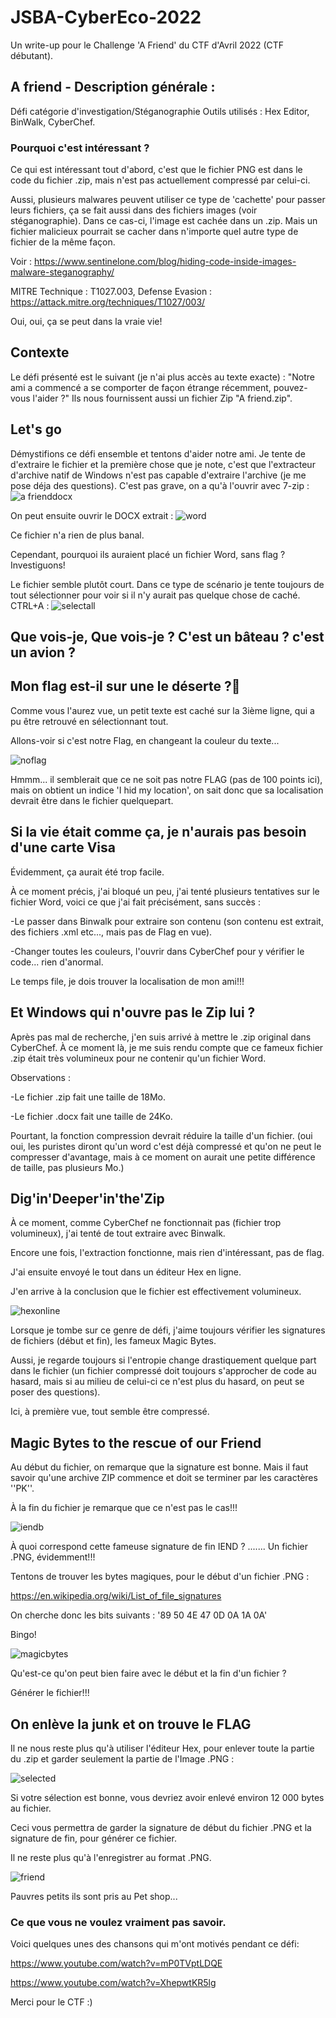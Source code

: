 # JSBA-CyberEco-2022
Un write-up pour le Challenge 'A Friend' du CTF d'Avril 2022 (CTF débutant).

## A friend - Description générale :
Défi catégorie d'investigation/Stéganographie
Outils utilisés : Hex Editor, BinWalk, CyberChef.

### Pourquoi c'est intéressant ?
Ce qui est intéressant tout d'abord, c'est que le fichier PNG est dans le code du fichier .zip, mais n'est pas actuellement compressé par celui-ci.

Aussi, plusieurs malwares peuvent utiliser ce type de 'cachette' pour passer leurs fichiers, ça se fait aussi dans des fichiers images (voir stéganographie).
Dans ce cas-ci, l'image est cachée dans un .zip. Mais un fichier malicieux pourrait se cacher dans n'importe quel autre type de fichier de la même façon.

Voir : https://www.sentinelone.com/blog/hiding-code-inside-images-malware-steganography/

MITRE Technique : T1027.003, Defense Evasion : https://attack.mitre.org/techniques/T1027/003/

Oui, oui, ça se peut dans la vraie vie!

## Contexte
Le défi présenté est le suivant (je n'ai plus accès au texte exacte) : "Notre ami a commencé a se comporter de façon étrange récemment, pouvez-vous l'aider ?"
Ils nous fournissent aussi un fichier Zip "A friend.zip".

## Let's go

Démystifions ce défi ensemble et tentons d'aider notre ami.
Je tente de d'extraire le fichier et la première chose que je note, c'est que l'extracteur d'archive natif de Windows n'est pas capable d'extraire l'archive (je me pose déja des questions).
C'est pas grave, on a qu'à l'ouvrir avec 7-zip :
![a frienddocx](https://user-images.githubusercontent.com/16509773/161454808-c3b95a19-e2d8-4f97-b61e-3912daff99af.jpg)

On peut ensuite ouvrir le DOCX extrait : 
![word](https://user-images.githubusercontent.com/16509773/161454943-5c069d2c-64d2-4333-8e4e-10be53d3c7fc.jpg)

Ce fichier n'a rien de plus banal. 

Cependant, pourquoi ils auraient placé un fichier Word, sans flag ? Investiguons!


Le fichier semble plutôt court. Dans ce type de scénario je tente toujours de tout sélectionner pour voir si il n'y aurait pas quelque chose de caché.
CTRL+A :
![selectall](https://user-images.githubusercontent.com/16509773/161455009-b9e0c46b-c4b4-4f69-8ac0-481391505ab4.jpg)

## Que vois-je, Que vois-je ? C'est un bâteau ? c'est un avion ? 

## Mon flag est-il sur une le déserte ?🚩

Comme vous l'aurez vue, un petit texte est caché sur la 3ième ligne, qui a pu être retrouvé en sélectionnant tout.


Allons-voir si c'est notre Flag, en changeant la couleur du texte...


![noflag](https://user-images.githubusercontent.com/16509773/161455109-47385f62-08fc-4b36-8b75-1b4a2d37b30a.jpg)

Hmmm... il semblerait que ce ne soit pas notre FLAG (pas de 100 points ici), mais on obtient un indice 'I hid my location', on sait donc que sa localisation devrait être dans le fichier quelquepart.

## Si la vie était comme ça, je n'aurais pas besoin d'une carte Visa
Évidemment, ça aurait été trop facile.

À ce moment précis, j'ai bloqué un peu, j'ai tenté plusieurs tentatives sur le fichier Word, voici ce que j'ai fait précisément, sans succès :

-Le passer dans Binwalk pour extraire son contenu (son contenu est extrait, des fichiers .xml etc..., mais pas de Flag en vue).

-Changer toutes les couleurs, l'ouvrir dans CyberChef pour y vérifier le code... rien d'anormal.



Le temps file, je dois trouver la localisation de mon ami!!!

## Et Windows qui n'ouvre pas le Zip lui ?
Après pas mal de recherche, j'en suis arrivé à mettre le .zip original dans CyberChef. À ce moment là, je me suis rendu compte que ce fameux fichier .zip était très volumineux pour ne contenir qu'un fichier Word.

Observations :

-Le fichier .zip fait une taille de 18Mo.

-Le fichier .docx fait une taille de 24Ko.


Pourtant, la fonction compression devrait réduire la taille d'un fichier. 
(oui oui, les puristes diront qu'un word c'est déjà compressé et qu'on ne peut le compresser d'avantage, mais à ce moment on aurait une petite différence de taille, pas plusieurs Mo.)

## Dig'in'Deeper'in'the'Zip
À ce moment, comme CyberChef ne fonctionnait pas (fichier trop volumineux), j'ai tenté de tout extraire avec Binwalk.

Encore une fois, l'extraction fonctionne, mais rien d'intéressant, pas de flag.

J'ai ensuite envoyé le tout dans un éditeur Hex en ligne.

J'en arrive à la conclusion que le fichier est effectivement volumineux.

![hexonline](https://user-images.githubusercontent.com/16509773/161455549-503aac24-0e2a-4d9f-addf-dfe533aeb6eb.jpg)

Lorsque je tombe sur ce genre de défi, j'aime toujours vérifier les signatures de fichiers (début et fin), les fameux Magic Bytes.


Aussi, je regarde toujours si l'entropie change drastiquement quelque part dans le fichier (un fichier compressé doit toujours s'approcher de code au hasard, mais si 
au milieu de celui-ci ce n'est plus du hasard, on peut se poser des questions).

Ici, à première vue, tout semble être compressé.

## Magic Bytes to the rescue of our Friend
Au début du fichier, on remarque que la signature est bonne. Mais il faut savoir qu'une archive ZIP commence et doit se terminer par les caractères ''PK''.

À la fin du fichier je remarque que ce n'est pas le cas!!!

![iendb](https://user-images.githubusercontent.com/16509773/161455727-cfb77fe5-5cc5-4505-959c-04cf56ffcc1f.jpg)

À quoi correspond cette fameuse signature de fin IEND ? ....... Un fichier .PNG, évidemment!!!

Tentons de trouver les bytes magiques, pour le début d'un fichier .PNG :

https://en.wikipedia.org/wiki/List_of_file_signatures

On cherche donc les bits suivants : '89 50 4E 47 0D 0A 1A 0A'

Bingo!

![magicbytes](https://user-images.githubusercontent.com/16509773/161455937-e4711519-0c93-4cbe-8524-83fc62b22eae.jpg)

Qu'est-ce qu'on peut bien faire avec le début et la fin d'un fichier ?

Générer le fichier!!!

## On enlève la junk et on trouve le FLAG
Il ne nous reste plus qu'à utiliser l'éditeur Hex, pour enlever toute la partie du .zip et garder seulement la partie de l'Image .PNG :

![selected](https://user-images.githubusercontent.com/16509773/161456160-21ee4cdb-95eb-47fd-b783-4be10a72cbaf.jpg)

Si votre sélection est bonne, vous devriez avoir enlevé environ 12 000 bytes au fichier.

Ceci vous permettra de garder la signature de début du fichier .PNG et la signature de fin, pour générer ce fichier.

Il ne reste plus qu'à l'enregistrer au format .PNG.

![friend](https://user-images.githubusercontent.com/16509773/161456444-3931228d-8089-4d11-9661-19d112e8ba6f.png)





Pauvres petits ils sont pris au Pet shop...







### Ce que vous ne voulez vraiment pas savoir.

Voici quelques unes des chansons qui m'ont motivés pendant ce défi:

https://www.youtube.com/watch?v=mP0TVptLDQE

https://www.youtube.com/watch?v=XhepwtKR5lg







Merci pour le CTF :)
